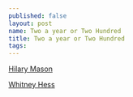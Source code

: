 ```yaml
---
published: false
layout: post
name: Two a year or Two Hundred
title: Two a year or Two Hundred
tags: 
---
```



<a href="http://www.hilarymason.com/speaking/why-you-an-introverted-nerd-should-try-public-speaking/">Hilary Mason</a>

<a href="http://whitneyhess.com/blog/2013/02/21/the-truth-about-the-presentation-process/?utm_source=feedburner&utm_medium=feed&utm_campaign=Feed%3A+whitneyhess+(Pleasure+and+Pain)">Whitney Hess</a>
